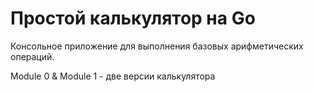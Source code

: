 # Простой калькулятор на Go  
Консольное приложение для выполнения базовых арифметических операций.  

Module 0 & Module 1 - две версии калькулятора
